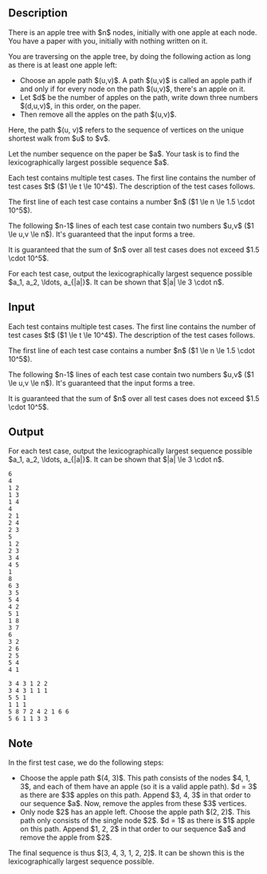 ## Description

<div><p>There is an apple tree with $n$ nodes, initially with one apple at each node. You have a paper with you, initially with nothing written on it.</p><p>You are traversing on the apple tree, by doing the following action as long as there is at least one apple left:</p><ul> <li> Choose an <span class="tex-font-style-bf">apple path</span> $(u,v)$. A path $(u,v)$ is called an <span class="tex-font-style-bf">apple path</span> if and only if for every node on the path $(u,v)$, there's an apple on it. </li><li> Let $d$ be the number of apples on the path, write down three numbers $(d,u,v)$, in this order, on the paper. </li><li> Then remove all the apples on the path $(u,v)$. </li></ul><p>Here, the path $(u, v)$ refers to the sequence of vertices on the unique shortest walk from $u$ to $v$. </p><p>Let the number sequence on the paper be $a$. Your task is to find the lexicographically largest possible sequence $a$. </p></div><div class="input-specification"><p>Each test contains multiple test cases. The first line contains the number of test cases $t$ ($1 \le t \le 10^4$). The description of the test cases follows. </p><p>The first line of each test case contains a number $n$ ($1 \le n \le 1.5 \cdot 10^5$).</p><p>The following $n-1$ lines of each test case contain two numbers $u,v$ ($1 \le u,v \le n$). It's guaranteed that the input forms a tree.</p><p>It is guaranteed that the sum of $n$ over all test cases does not exceed $1.5 \cdot 10^5$.</p></div><div class="output-specification"><p>For each test case, output the lexicographically largest sequence possible $a_1, a_2, \ldots, a_{|a|}$. It can be shown that $|a| \le 3 \cdot n$.</p></div>

## Input

<p>Each test contains multiple test cases. The first line contains the number of test cases $t$ ($1 \le t \le 10^4$). The description of the test cases follows. </p><p>The first line of each test case contains a number $n$ ($1 \le n \le 1.5 \cdot 10^5$).</p><p>The following $n-1$ lines of each test case contain two numbers $u,v$ ($1 \le u,v \le n$). It's guaranteed that the input forms a tree.</p><p>It is guaranteed that the sum of $n$ over all test cases does not exceed $1.5 \cdot 10^5$.</p>

## Output

<p>For each test case, output the lexicographically largest sequence possible $a_1, a_2, \ldots, a_{|a|}$. It can be shown that $|a| \le 3 \cdot n$.</p>





```input1|2,3,4,5,10,11,12,13,14,16,17,18,19,20,21,22,23
6
4
1 2
1 3
1 4
4
2 1
2 4
2 3
5
1 2
2 3
3 4
4 5
1
8
6 3
3 5
5 4
4 2
5 1
1 8
3 7
6
3 2
2 6
2 5
5 4
4 1
```




```output1
3 4 3 1 2 2 
3 4 3 1 1 1 
5 5 1 
1 1 1 
5 8 7 2 4 2 1 6 6 
5 6 1 1 3 3
```



## Note

<p>In the first test case, we do the following steps:</p><ul> <li> Choose the apple path $(4, 3)$. This path consists of the nodes $4, 1, 3$, and each of them have an apple (so it is a valid apple path). $d = 3$ as there are $3$ apples on this path. Append $3, 4, 3$ in that order to our sequence $a$. Now, remove the apples from these $3$ vertices. </li><li> Only node $2$ has an apple left. Choose the apple path $(2, 2)$. This path only consists of the single node $2$. $d = 1$ as there is $1$ apple on this path. Append $1, 2, 2$ in that order to our sequence $a$ and remove the apple from $2$. </li></ul><p>The final sequence is thus $[3, 4, 3, 1, 2, 2]$. It can be shown this is the lexicographically largest sequence possible.</p>
